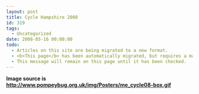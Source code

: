 ```yaml
---
layout: post
title: Cycle Hampshire 2008
id: 319
tags:
  - Uncategorized
date: 2008-05-16 00:00:00
todo:
  - Articles on this site are being migrated to a new format.
  - <b>This page</b> has been automatically migrated, but requires a manual check-&amp;-tune to ensure the format and links all work as expected.
  - This message will remain on this page until it has been checked.
---
```


**Image source is http://www.pompeybug.org.uk/img/Posters/me_cycle08-box.gif**